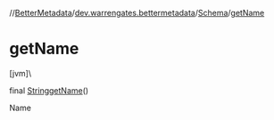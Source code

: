 //[BetterMetadata](../../../index.md)/[dev.warrengates.bettermetadata](../index.md)/[Schema](index.md)/[getName](get-name.md)

# getName

[jvm]\

final [String](https://docs.oracle.com/javase/8/docs/api/java/lang/String.html)[getName](get-name.md)()

Name
